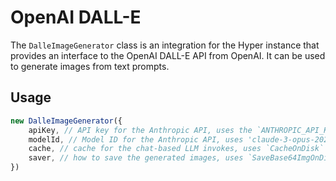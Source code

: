 # OpenAI DALL-E

The `DalleImageGenerator` class is an integration for the Hyper instance that provides an interface to the OpenAI DALL-E API from OpenAI. It can be used to generate images from text prompts.

## Usage

```js
new DalleImageGenerator({
    apiKey, // API key for the Anthropic API, uses the `ANTHROPIC_API_KEY` environment variable if not provided
    modelId, // Model ID for the Anthropic API, uses 'claude-3-opus-20240229' if not provided
    cache, // cache for the chat-based LLM invokes, uses `CacheOnDisk` if not provided
    saver, // how to save the generated images, uses `SaveBase64ImgOnDisk` if not provided
})
```